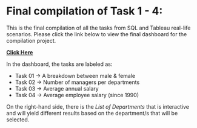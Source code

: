 # Final compilation of Task 1 - 4:

This is the final compilation of all the tasks from SQL and Tableau real-life scenarios. Please click the link below to view the final dashboard for the compilation project. 

[ **Click Here** ](https://public.tableau.com/profile/saikat.omar.khan#!/vizhome/Task1SNT/Dashboard1)

In the dashboard, the tasks are labeled as: 
- Task 01 -> A breakdown between male & female
- Task 02 -> Number of managers per departments
- Task 03 -> Average annual salary
- Task 04 -> Average employee salary (since 1990)

On the right-hand side, there is the *List of Departments* that is interactive and will yield different results based on the department/s that will be selected. 
